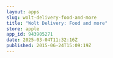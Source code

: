 ```yaml
---
layout: apps
slug: wolt-delivery-food-and-more
title: "Wolt Delivery: Food and more"
store: apple
app_id: 943905271
date: 2025-03-04T11:32:16Z
published: 2015-06-24T15:09:19Z
---
```

